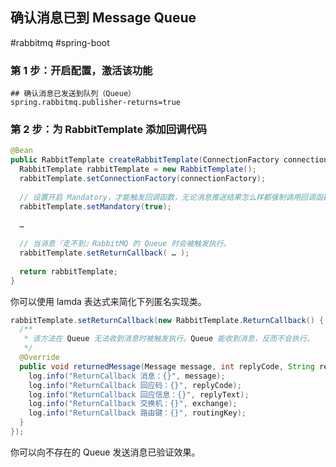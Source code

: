 ## 确认消息已到 Message Queue

#rabbitmq #spring-boot 

### 第 1 步：开启配置，激活该功能

``` properties
## 确认消息已发送到队列（Queue）
spring.rabbitmq.publisher-returns=true
```


### 第 2 步：为 RabbitTemplate 添加回调代码

```java
@Bean
public RabbitTemplate createRabbitTemplate(ConnectionFactory connectionFactory) {
  RabbitTemplate rabbitTemplate = new RabbitTemplate();
  rabbitTemplate.setConnectionFactory(connectionFactory);
    
  // 设置开启 Mandatory，才能触发回调函数，无论消息推送结果怎么样都强制调用回调函数
  rabbitTemplate.setMandatory(true);
    
  …
    
  // 当消息『走不到』RabbitMQ 的 Queue 时会被触发执行。
  rabbitTemplate.setReturnCallback( … );
    
  return rabbitTemplate;
}
```

你可以使用 lamda 表达式来简化下列匿名实现类。

```java
rabbitTemplate.setReturnCallback(new RabbitTemplate.ReturnCallback() {
  /**
   * 该方法在 Queue 无法收到消息时被触发执行。Queue 能收到消息，反而不会执行。
   */
  @Override
  public void returnedMessage(Message message, int replyCode, String replyText, String exchange, String routingKey) {
    log.info("ReturnCallback 消息：{}", message);
    log.info("ReturnCallback 回应码：{}", replyCode);
    log.info("ReturnCallback 回应信息：{}", replyText);
    log.info("ReturnCallback 交换机：{}", exchange);
    log.info("ReturnCallback 路由键：{}", routingKey);
  }
});
```

你可以向不存在的 Queue 发送消息已验证效果。

